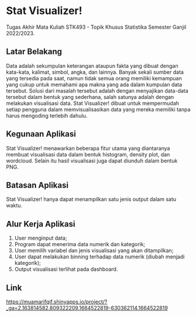 # Stat Visualizer!
Tugas Akhir Mata Kuliah STK493 - Topik Khusus Statistika Semester Ganjil 2022/2023.
## Latar Belakang
Data adalah sekumpulan keterangan ataupun fakta yang dibuat dengan kata-kata, kalimat, simbol, angka, dan lainnya. Banyak sekali sumber data yang tersedia pada saat, namun tidak semua orang memiliki kemampuan yang cukup untuk memahami apa makna yang ada dalam kumpulan data tersebut. Solusi dari masalah tersebut adalah dengan menyajikan data-data tersebut dalam bentuk yang sederhana, salah satunya adalah dengan melakukan visualisasi data. Stat Visualizer! dibuat untuk mempermudah setiap pengguna dalam memvisualisasikan data yang mereka memiliki tanpa harus mengoding terlebih dahulu.
## Kegunaan Aplikasi
Stat Visualizer! menawarkan beberapa fitur utama yang diantaranya membuat visualisasi data dalam bentuk histogram, density plot, dan wordcloud. Selain itu hasil visualisasi juga dapat diunduh dalam bentuk PNG.
## Batasan Aplikasi
Stat Visualizer! hanya dapat menampilkan satu jenis output dalam satu waktu.
## Alur Kerja Aplikasi
1. User menginput data;
2. Program dapat menerima data numerik dan kategorik;
3. User memilih variabel dan jenis visualisasi yang akan ditampilkan;
4. User dapat melakukan binning terhadap data numerik (diubah menjadi kategorik);
5. Output visualisasi terlihat pada dashboard.
## Link
https://muamarifqif.shinyapps.io/project/?_ga=2.163814582.809322209.1664522819-630362114.1664522819
